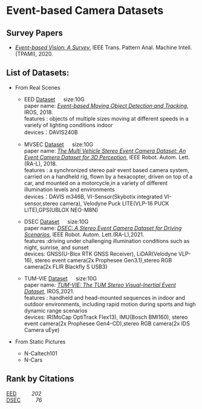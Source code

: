 # Event-based Camera Datasets

## Survey Papers
- _[Event-based Vision: A Survey](http://rpg.ifi.uzh.ch/docs/EventVisionSurvey.pdf)_, IEEE Trans. Pattern Anal. Machine Intell. (TPAMI), 2020.

## List of Datasets:
- From Real Scenes
  - <a name="EED"></a> EED  [Dataset](http://prg.cs.umd.edu/BetterFlow.html) &emsp; size:10G <br>
    paper name: _[Event-based Moving Object Detection and Tracking](https://ieeexplore.ieee.org/abstract/document/8593805)_, IROS, 2018.<br>
    features :  objects of multiple sizes moving at different speeds in a variety of lighting conditions indoor <br>
    devices：DAVIS240B
    
  - <a name="MVSEC"></a> MVSEC  [Dataset](https://daniilidis-group.github.io/mvsec) &emsp; size:10G <br>
    paper name: _[The Multi Vehicle Stereo Event Camera Dataset: An Event Camera Dataset for 3D Perception](https://ieeexplore.ieee.org/abstract/document/8288670)_, IEEE Robot. Autom. Lett.(RA-L), 2018.<br>
    features :  a synchronized stereo pair event based camera system, carried on a handheld rig, flown by a hexacopter, driven on top of a car, and mounted on a motorcycle,in a variety of different illumination levels and environments <br>
    devices：DAVIS m346B, VI-Sensor(Skybotix integrated VI-sensor,stereo camera), Velodyne Puck LITE(VLP-16 PUCK LITE),GPS(UBLOX NEO-M8N)
    
  - <a name="DSEC"></a> DSEC  [Dataset](http://rpg.ifi.uzh.ch/dsec.html) &emsp; size:10G <br>
    paper name: _[DSEC: A Stereo Event Camera Dataset for Driving Scenarios](https://ieeexplore.ieee.org/abstract/document/9387069)_, IEEE Robot. Autom. Lett.(RA-L),2021. <br>
    features :driving under challenging illumination conditions such as night, sunrise, and sunset <br>
    devices: GNSS(U-Blox RTK GNSS Receiver), LiDAR(Velodyne VLP-16), stereo event camera(2x Prophesee Gen3.1),stereo RGB camera(2x FLIR Blackfly S USB3) 
    
  - <a name="TUM-VIE"></a> TUM-VIE  [Dataset](https://go.vision.in.tum.de/tumvie) &emsp; size:10G <br>
    paper name: _[TUM-VIE: The TUM Stereo Visual-Inertial Event Dataset](https://ieeexplore.ieee.org/abstract/document/9636728)_, IROS,2021.
    <br>
    features : handheld and head-mounted sequences in indoor and outdoor environments, including rapid motion during sports and high dynamic range scenarios <br>
    devices: IR(MoCap OptiTrack Flex13), IMU(Bosch BMI160), stereo event camera(2x Prophesee Gen4-CD),stereo RGB camera(2x IDS Camera uEye) 
    
- From Static Pictures
  - N-Caltech101
  - N-Cars

## Rank by Citations
[EED](#EED)       &emsp; &emsp;     _202_ <br>
[DSEC](#DSEC)      &emsp; &emsp;    _76_
